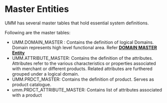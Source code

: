 # Master Entities

UMM has several master tables that hold essential system definitions.

Following are the master tables:

* UMM.DOMAIN_MASTER : Contains the definition of logical Domains. Domain represents high level functional area. Refer [**DOMAIN MASTER Entity**](?path=docs/specification/master/domain_master.md)
* UMM.ATTRIBUTE_MASTER: Contains the definition of the attributes. Attributes refer to the various characteristics or properties associated with merchant or different products. Related attributes are furthered grouped under a logical domain.
* UMM.PRDCT_MASTER: Contains the definition of product. Serves as product catalogue.
* umm.PRDCT_ATTRIBUTE_MASTER: Contains list of attributes associated with a product

